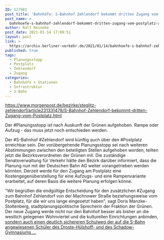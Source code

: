 ```yaml
---
ID: 127981
post_title: 'Bahnhöfe: S-Bahnhof Zehlendorf bekommt dritten Zugang vom Postplatz, aus Berliner Morgenpost'
post_name: >
  bahnhoefe-s-bahnhof-zehlendorf-bekommt-dritten-zugang-vom-postplatz-aus-berliner-morgenpost
author: Ralf Reineke
post_date: 2021-01-14 17:09:51
layout: post
link: >
  https://archiv.berliner-verkehr.de/2021/01/14/bahnhoefe-s-bahnhof-zehlendorf-bekommt-dritten-zugang-vom-postplatz-aus-berliner-morgenpost/
published: true
tags:
  - Planungsstopp
  - Postplatz
  - Zehlendorf
  - Zugang
categories:
  - Bahnhöfe + Stationen
  - Infrastruktur
  - S-Bahn
---
```

https://www.morgenpost.de/bezirke/steglitz-zehlendorf/article231331478/S-Bahnhof-Zehlendorf-bekommt-dritten-Zugang-vom-Postplatz.html

Der #Planungsstopp ist nach Auskunft der Grünen aufgehoben. Rampe oder Aufzug - das muss jetzt noch entschieden werden.

Der #S-Bahnhof #Zehlendorf wird künftig auch über den #Postplatz erreichbar sein. Der vorübergehende Planungsstopp sei nach weiteren Abstimmungen zwischen den beteiligten Stellen aufgehoben worden, teilten jetzt die Bezirksverordneten der Grünen mit. Die zuständige Senatsverwaltung für Verkehr hätte den Bezirk darüber informiert, dass die Planung nun mit der Deutschen Bahn AG weiter vorangetrieben werden könnten. Derzeit werde für den Zugang am Postplatz eine Kostengegenüberstellung für eine Aufzugs- und eine Rampenvariante erarbeitet, auf deren Basis die weitere Planung erfolgen könne.

"Wir begrüßen die endgültige Entscheidung für den zusätzlichen #Zugang zum Bahnhof Zehlendorf von der Machnower Straße beziehungsweise vom Postplatz, für die wir uns lange eingesetzt haben", sagt Doris Manzke-Stoltenberg, stadtplanungspolitische Sprecherin der Fraktion der Grünen. Der neue Zugang werde nicht nur den Bahnhof besser als bisher an die westlich gelegenen Wohnviertel und die kulturellen Einrichtungen anbinden, <a href="https://www.morgenpost.de/bezirke/steglitz-zehlendorf/article231331478/S-Bahnhof-Zehlendorf-bekommt-dritten-Zugang-vom-Postplatz.html">sondern auch einen deutlich sichereren Schulweg der auf die S-Bahn angewiesenen Schüler des Droste-Hülshoff- und des Schadow-Gymnasiums ...</a>
